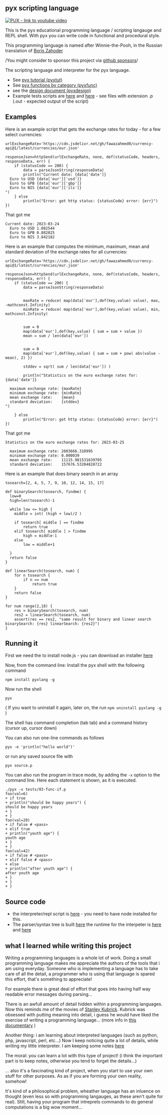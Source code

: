 ## pyx scripting language

[<img alt="PUX - link to youtube video" src="notes/pux.jpg" />](https://www.youtube.com/watch?v=l3yhBEQlH_Y) 

This is the pyx educational programming language / scripting langauge and REPL shell.  With pyx you can write code in functional and procedural style.

This programming language is named after Winnie-the-Pooh, in the Russian translation of [Boris Zahoder](https://en.wikipedia.org/wiki/Boris_Zakhoder)

/You might consider to sponsor this project via [github sponsors](https://github.com/sponsors/MoserMichael)/

The scripting language and interpreter for the pyx language.  

- See [pyx tutorial (pyxtut)](PYXTUT.md)
- See [pyx functions by category (pyxfunc)](PYXFUNC.md)
- see the [design document (pyxdesign)](PYXDESIGN.md)
- Example tests scripts are [here](https://github.com/MoserMichael/jscriptparse/tree/main/tests) and [here](https://github.com/MoserMichael/jscriptparse/tree/main/leetcode) - see files with extension .p (.out - expected output of the script)

## Examples

Here is an example script that gets the exchange rates for today - for a few select currencies: 

```
urlExchangeRate='https://cdn.jsdelivr.net/gh/fawazahmed0/currency-api@1/latest/currencies/eur.json'

responseJson=httpSend(urlExchangeRate, none, def(statusCode, headers, responseData, err) {
    if (statusCode == 200) {
        data = parseJsonString(responseData)
        println("Current date: {data['date']}
  Euro to USD {data['eur']['usd']}
  Euro to GPB {data['eur']['gbp']}
  Euro to NIS {data['eur']['ils']}
")
    } else
        println("Error: got http status: {statusCode} error: {err}")
})
```

That got me 

```
Current date: 2023-03-24
  Euro to USD 1.082544
  Euro to GPB 0.882025
  Euro to NIS 3.842182
```

Here is an example that computes the minimum, maximum, mean and standard deviation of the exchange rates for all currencies:

```
urlExchangeRate='https://cdn.jsdelivr.net/gh/fawazahmed0/currency-api@1/latest/currencies/eur.json'

responseJson=httpSend(urlExchangeRate, none, def(statusCode, headers, responseData, err) {
    if (statusCode == 200) {
        data = parseJsonString(responseData)


        maxRate = reduce( map(data['eur'],def(key,value) value), max, -mathconst.Infinity)
        minRate = reduce( map(data['eur'],def(key,value) value), min, mathconst.Infinity)


        sum = 0
        map(data['eur'],def(key,value) { sum = sum + value })
        mean = sum / len(data['eur'])


        sum = 0
        map(data['eur'],def(key,value) { sum = sum + pow( abs(value - mean), 2) })

        stddev = sqrt( sum / len(data['eur']) )

        println("Statistics on the euro exchange rates for: {data['date']}

  maximum exchange rate: {maxRate}
  minimum exchange rate: {minRate}
  mean exchange rate:    {mean}
  standard deviation:    {stddev}
")

    } else
        println("Error: got http status: {statusCode} error: {err}")
})
```

That got me

```
Statistics on the euro exchange rates for: 2023-03-25

  maximum exchange rate: 2603666.310995
  minimum exchange rate: 0.000039
  mean exchange rate:    11115.981531639705
  standard deviation:    157676.53204828722
```

Here is an example that does binary search in an array

```
tosearch=[2, 4, 5, 7, 9, 10, 12, 14, 15, 17]

def binarySearch(tosearch, findme) {
  low=0
  high=len(tosearch)-1

  while low <= high {
    middle = int( (high + low)/2 )

    if tosearch[ middle ] == findme
        return true
    elif tosearch[ middle ] > findme
        high = middle-1
    else
        low = middle+1

  }
  return false
}

def linearSearch(tosearch, num) {
    for n tosearch {
        if n == num
            return true
    }
    return false
}

for num range(2,18) {
    res = binarySearch(tosearch, num)
    res2 = linearSearch(tosearch, num)
    assert(res == res2, "same result for binary and linear search binarySearch: {res} linearSearch: {res2}")
}

```

## Running it

First we need the to install node.js - you can download an installer [here](https://nodejs.org/en/download/)

Now, from the command line: Install the pyx shell with the following command 

```npm install pyxlang -g```

Now run the shell 

```pyx```

( If you want to uninstall it again, later on, the run ```npm uninstall pyxlang -g``` )

The shell has command completion (tab tab) and a command history (cursor up, cursor down) 

You can also run one-line commands as follows

```
pyx -e 'println("hello world")'
```

or run any saved source file with

```
pyx source.p
```

You can also run the program in trace mode, by adding the ```-x``` option to the command line. Here each statement is shown, as it is executed.

```
./pyx -x tests/03-func-if.p
foo(val=6)
+ if true
+ println("should be happy years") {
should be happy years
+ }
+ }
foo(val=20)
+ if false # <pass>
+ elif true
+ println("youth age") {
youth age
+ }
+ }
foo(val=42)
+ if false # <pass>
+ elif false # <pass>
+ else
+ println("after youth age") {
after youth age
+ }
+ }
+ }
```

## Source code 

- the interpreter/repl script is [here](https://github.com/MoserMichael/jscriptparse/blob/main/pyx) - you need to have node installed for this.
- The parser/syntax tree is built [here](https://github.com/MoserMichael/jscriptparse/blob/main/scripty.js) the runtime for the interpeter is [here](https://github.com/MoserMichael/jscriptparse/blob/main/rt.js) and [here](https://github.com/MoserMichael/jscriptparse/blob/main/rtbase.js) 


## what I learned while writing this project

Writing a programming languages is a whole lot of work. Doing a small programming language makes me appreciate the authors of the tools that i am using everyday. Someone who is implementing a language has to take care of all the detail, a programmer who is using that language is spared this effort, that's something to appreciate!

For example there is great deal of effort that goes into having half way readable error messages during parsing...

There is an awfull amount of detail hidden within a programming languages. Now this reminds me of the movies of [Stanley Kubrick](https://en.wikipedia.org/wiki/Stanley_Kubrick). Kubrick was obsessed with putting meaning into detail, i guess he would have liked the exercise of writing a programming language... (more info in [this documentary](https://www.youtube.com/watch?v=h8t5JFeoesk) )

Another thing: i am learning about interpreted languages (such as python, php, javascript, perl, etc...) 
Now I keep noticing quite a lot of details, while writing my little interpreter. I am keeping some notes [here](https://github.com/MoserMichael/jscriptparse/blob/main/notes/notes.txt)

The moral: you can learn a lot with this type of project! (i think the important part is to keep notes, otherwise you tend to forget the details...)

... also it's a fascinating kind of project, when you start to use your own stuff for other purposes. As as if you are forming your own reality, somehow!

It's kind of a philosophical problem, wheather language has an inluence on thought (even less so with programming langauges, as these aren't quite for real). Still, having your program that intreprets commands to do general computations is a big wow moment...
